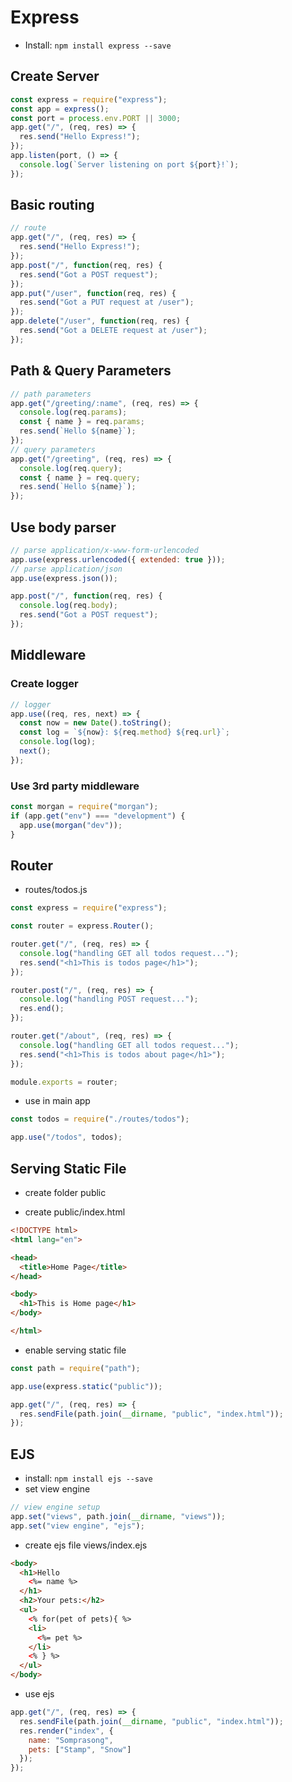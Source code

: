 # Express

- Install: `npm install express --save`

## Create Server

```javascript
const express = require("express");
const app = express();
const port = process.env.PORT || 3000;
app.get("/", (req, res) => {
  res.send("Hello Express!");
});
app.listen(port, () => {
  console.log(`Server listening on port ${port}!`);
});
```

## Basic routing

```javascript
// route
app.get("/", (req, res) => {
  res.send("Hello Express!");
});
app.post("/", function(req, res) {
  res.send("Got a POST request");
});
app.put("/user", function(req, res) {
  res.send("Got a PUT request at /user");
});
app.delete("/user", function(req, res) {
  res.send("Got a DELETE request at /user");
});
```

## Path & Query Parameters

```javascript
// path parameters
app.get("/greeting/:name", (req, res) => {
  console.log(req.params);
  const { name } = req.params;
  res.send(`Hello ${name}`);
});
// query parameters
app.get("/greeting", (req, res) => {
  console.log(req.query);
  const { name } = req.query;
  res.send(`Hello ${name}`);
});
```

## Use body parser

```javascript
// parse application/x-www-form-urlencoded
app.use(express.urlencoded({ extended: true }));
// parse application/json
app.use(express.json());

app.post("/", function(req, res) {
  console.log(req.body);
  res.send("Got a POST request");
});
```

## Middleware

### Create logger

```javascript
// logger
app.use((req, res, next) => {
  const now = new Date().toString();
  const log = `${now}: ${req.method} ${req.url}`;
  console.log(log);
  next();
});
```

### Use 3rd party middleware

```javascript
const morgan = require("morgan");
if (app.get("env") === "development") {
  app.use(morgan("dev"));
}
```

## Router

- routes/todos.js

```javascript
const express = require("express");

const router = express.Router();

router.get("/", (req, res) => {
  console.log("handling GET all todos request...");
  res.send("<h1>This is todos page</h1>");
});

router.post("/", (req, res) => {
  console.log("handling POST request...");
  res.end();
});

router.get("/about", (req, res) => {
  console.log("handling GET all todos request...");
  res.send("<h1>This is todos about page</h1>");
});

module.exports = router;
```

- use in main app

```javascript
const todos = require("./routes/todos");

app.use("/todos", todos);
```

## Serving Static File

- create folder public

- create public/index.html

```html
<!DOCTYPE html>
<html lang="en">

<head>
  <title>Home Page</title>
</head>

<body>
  <h1>This is Home page</h1>
</body>

</html>
```

- enable serving static file

```javascript
const path = require("path");

app.use(express.static("public"));

app.get("/", (req, res) => {
  res.sendFile(path.join(__dirname, "public", "index.html"));
});
```

## EJS

- install: `npm install ejs --save`
- set view engine

```javascript
// view engine setup
app.set("views", path.join(__dirname, "views"));
app.set("view engine", "ejs");
```

- create ejs file views/index.ejs

```html
<body>
  <h1>Hello
    <%= name %>
  </h1>
  <h2>Your pets:</h2>
  <ul>
    <% for(pet of pets){ %>
    <li>
      <%= pet %>
    </li>
    <% } %>
  </ul>
</body>
```

- use ejs

```javascript
app.get("/", (req, res) => {
  res.sendFile(path.join(__dirname, "public", "index.html"));
  res.render("index", {
    name: "Somprasong",
    pets: ["Stamp", "Snow"]
  });
});
```
